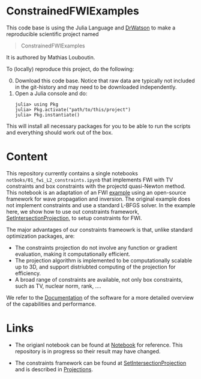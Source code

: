 # ConstrainedFWIExamples

This code base is using the Julia Language and [DrWatson](https://juliadynamics.github.io/DrWatson.jl/stable/)
to make a reproducible scientific project named
> ConstrainedFWIExamples

It is authored by Mathias Louboutin.

To (locally) reproduce this project, do the following:

0. Download this code base. Notice that raw data are typically not included in the
   git-history and may need to be downloaded independently.
1. Open a Julia console and do:
   ```
   julia> using Pkg
   julia> Pkg.activate("path/to/this/project")
   julia> Pkg.instantiate()
   ```

This will install all necessary packages for you to be able to run the scripts and
everything should work out of the box.

# Content

This repository currently contains a single notebooks `notboks/01_fwi_L2_constraints.ipynb` that implements FWI with TV constraints and box constraints with the projectd quasi-Newton method. This notebook is an adaptation of an FWI [example](https://github.com/ChevronETC/Examples/blob/main/50_fwi/01_fwi_L2.ipynb) using an open-source framework for wave propagation and inversion. The original example does not implement constraints and use a standard L-BFGS solver. In the example here, we show how to use out constraints framework, [SetIntersectionProjection](https://github.com/slimgroup/SetIntersectionProjection.jl), to setup constraints for FWI.

The major advantages of our constraints frameowrk is that, unlike standard optimization packages, are:

- The constraints projection do not involve any function or gradient evaluation, making it computationally efficient.
- The projection algorithm is implemented to be computationally scalable up to 3D, and support distriubted computing of the projection for efficiency.
- A broad range of constraints are available, not only box constraints, such as TV, nuclear norm, rank, ....

We refer to the [Documentation](https://petersbas.github.io/SetIntersectionProjectionDocs/) of the software for a more detailed overview of the capabilities and performance.

# Links

- The origianl notebook can be found at [Notebook](https://github.com/ChevronETC/Examples/blob/main/50_fwi/01_fwi_L2.ipynb) for reference. This repository is in progress so their result may have changed.

- The constraints framework can be found at [SetIntersectionProjection](https://github.com/slimgroup/SetIntersectionProjection.jl) and is described in [Projections].


[Projections]: https://slim.gatech.edu/content/algorithms-and-software-projections-intersections-convex-and-non-convex-sets-applications